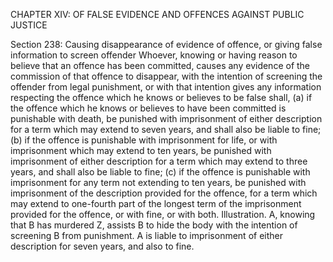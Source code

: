 CHAPTER XIV: OF FALSE EVIDENCE AND OFFENCES AGAINST PUBLIC JUSTICE

Section 238: Causing disappearance of evidence of offence, or giving false information to screen offender
Whoever, knowing or having reason to believe that an offence has been committed, causes any evidence of the commission of that offence to disappear, with the intention of screening the offender from legal punishment, or with that intention gives any information respecting the offence which he knows or believes to be false shall, (a) if the offence which he knows or believes to have been committed is punishable with death, be punished with imprisonment of either description for a term which may extend to seven years, and shall also be liable to fine; (b) if the offence is punishable with imprisonment for life, or with imprisonment which may extend to ten years, be punished with imprisonment of either description for a term which may extend to three years, and shall also be liable to fine; (c) if the offence is punishable with imprisonment for any term not extending to ten years, be punished with imprisonment of the description provided for the offence, for a term which may extend to one-fourth part of the longest term of the imprisonment provided for the offence, or with fine, or with both.
Illustration.
A, knowing that B has murdered Z, assists B to hide the body with the intention of screening B from punishment. A is liable to imprisonment of either description for seven years, and also to fine.

